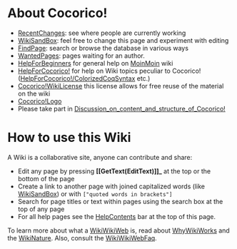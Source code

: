 About Cocorico!
===============

-   [RecentChanges](RecentChanges): see where people are currently working
-   [WikiSandBox](WikiSandBox): feel free to change this page and experiment with editing
-   [FindPage](FindPage): search or browse the database in various ways
-   [WantedPages](WantedPages): pages waiting for an author.
-   [HelpForBeginners](HelpForBeginners) for general help on [MoinMoin](MoinMoin) wiki
-   [HelpForCocorico!](HelpForCocorico!) for help on Wiki topics peculiar to Cocorico! ([HelpForCocorico!/ColorizedCoqSyntax](HelpForCocorico!/ColorizedCoqSyntax) etc.)
-   [Cocorico!WikiLicense](Cocorico!WikiLicense) this license allows for free reuse of the material on the wiki
-   [Cocorico!Logo](Cocorico!Logo)
-   Please take part in [Discussion\_on\_content\_and\_structure\_of\_Cocorico!](Discussion_on_content_and_structure_of_Cocorico!)

How to use this Wiki
====================

A Wiki is a collaborative site, anyone can contribute and share:

-   Edit any page by pressing **\[\[GetText(EditText)\]\]\_** at the top or the bottom of the page
-   Create a link to another page with joined capitalized words (like [WikiSandBox](WikiSandBox)) or with `["quoted words in brackets"]`
-   Search for page titles or text within pages using the search box at the top of any page
-   For all help pages see the [HelpContents](HelpContents) bar at the top of this page.

To learn more about what a [WikiWikiWeb](WikiWikiWeb) is, read about [WhyWikiWorks](wiki:MoinMoin:WhyWikiWorks) and the [WikiNature](wiki:MoinMoin:WikiNature). Also, consult the [WikiWikiWebFaq](wiki:MoinMoin:WikiWikiWebFaq).
